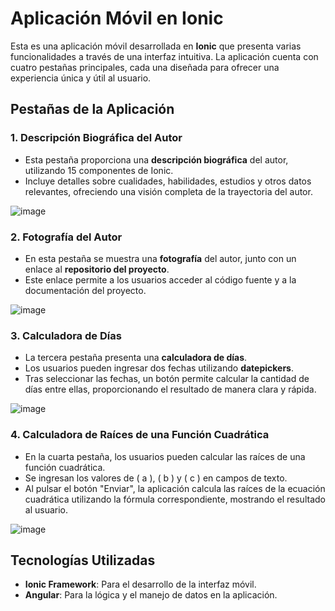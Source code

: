 # Aplicación Móvil en Ionic

Esta es una aplicación móvil desarrollada en **Ionic** que presenta varias funcionalidades a través de una interfaz intuitiva. La aplicación cuenta con cuatro pestañas principales, cada una diseñada para ofrecer una experiencia única y útil al usuario.

## Pestañas de la Aplicación

### 1. Descripción Biográfica del Autor
- Esta pestaña proporciona una **descripción biográfica** del autor, utilizando 15 componentes de Ionic.
- Incluye detalles sobre cualidades, habilidades, estudios y otros datos relevantes, ofreciendo una visión completa de la trayectoria del autor.

![image](https://github.com/user-attachments/assets/0b8280cd-ae3b-4942-b340-28a1516259e7)



### 2. Fotografía del Autor
- En esta pestaña se muestra una **fotografía** del autor, junto con un enlace al **repositorio del proyecto**.
- Este enlace permite a los usuarios acceder al código fuente y a la documentación del proyecto.

![image](https://github.com/user-attachments/assets/98c58b4a-b4e6-4614-9d28-7d97ce029071)


### 3. Calculadora de Días
- La tercera pestaña presenta una **calculadora de días**.
- Los usuarios pueden ingresar dos fechas utilizando **datepickers**.
- Tras seleccionar las fechas, un botón permite calcular la cantidad de días entre ellas, proporcionando el resultado de manera clara y rápida.

![image](https://github.com/user-attachments/assets/45133ae0-2c3d-4d4a-bcd4-64f546632f63)


### 4. Calculadora de Raíces de una Función Cuadrática
- En la cuarta pestaña, los usuarios pueden calcular las raíces de una función cuadrática.
- Se ingresan los valores de \( a \), \( b \) y \( c \) en campos de texto.
- Al pulsar el botón "Enviar", la aplicación calcula las raíces de la ecuación cuadrática utilizando la fórmula correspondiente, mostrando el resultado al usuario.

![image](https://github.com/user-attachments/assets/aded4954-e46f-412f-8c98-a3559946f37c)


## Tecnologías Utilizadas
- **Ionic Framework**: Para el desarrollo de la interfaz móvil.
- **Angular**: Para la lógica y el manejo de datos en la aplicación.
